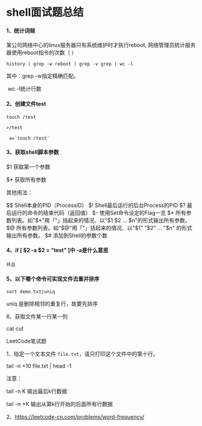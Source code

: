 # shell面试题总结

#### 1、统计词频

某公司网络中心的linux服务器只有系统维护时才执行reboot, 网络管理员统计服务器使用reboot指令的次数（   ）

```
history | grep -w reboot | grep -v grep | wc -l
```

其中：grep -w指定精确匹配。

​            wc -l统计行数

#### 2、创建文件test

```
touch /test
```

```
>/test
```

```
 a=`touch /test`
```



#### 3、获取shell脚本参数

$1 获取第一个参数

$* 获取所有参数

其他用法：

$$
Shell本身的PID（ProcessID）
$!
Shell最后运行的后台Process的PID
$?
最后运行的命令的结束代码（返回值）
$-
使用Set命令设定的Flag一览
$*
所有参数列表。如"$*"用「"」括起来的情况、以"$1 $2 … $n"的形式输出所有参数。
$@
所有参数列表。如"$@"用「"」括起来的情况、以"$1" "$2" … "$n" 的形式输出所有参数。
$#
添加到Shell的参数个数



#### 4、if [ $2 -a $2 = "test" ]中 -a是什么意思

```
并且
```



#### 5、以下哪个命令可实现文件去重并排序

```
sort demo.txt|uniq
```

uniq 是删除相邻的重复行，故要先排序



6、获取文件某一行某一列

cat cut 



LeetCode笔试题

1、给定一个文本文件 `file.txt`，请只打印这个文件中的第十行。

tail -n +10 file.txt | head -1

注意：

tail -n K 输出最后k行数据

tail -n +K 输出从第k行开始的后面所有行数据

2、https://leetcode-cn.com/problems/word-frequency/